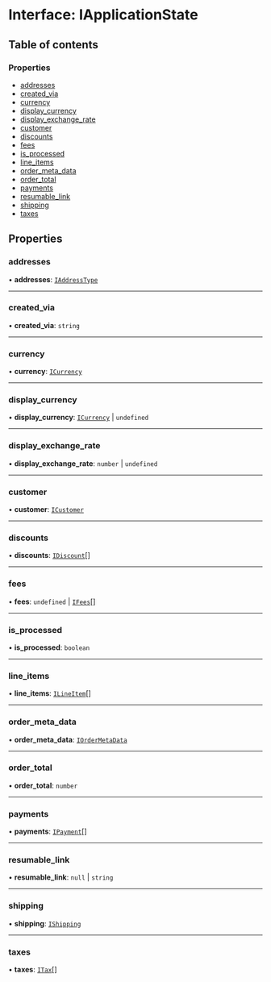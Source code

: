 # Interface: IApplicationState

## Table of contents

### Properties

- [addresses](IApplicationState.md#addresses)
- [created\_via](IApplicationState.md#created_via)
- [currency](IApplicationState.md#currency)
- [display_currency](IApplicationState.md#display_currency)
- [display_exchange_rate](IApplicationState.md#display_exchange_rate)
- [customer](IApplicationState.md#customer)
- [discounts](IApplicationState.md#discounts)
- [fees](IApplicationState.md#fees)
- [is\_processed](IApplicationState.md#is_processed)
- [line\_items](IApplicationState.md#line_items)
- [order\_meta\_data](IApplicationState.md#order_meta_data)
- [order\_total](IApplicationState.md#order_total)
- [payments](IApplicationState.md#payments)
- [resumable\_link](IApplicationState.md#resumable_link)
- [shipping](IApplicationState.md#shipping)
- [taxes](IApplicationState.md#taxes)

## Properties

### addresses

• **addresses**: [`IAddressType`](IAddressType.md)

___

### created\_via

• **created\_via**: `string`

___

### currency

• **currency**: [`ICurrency`](ICurrency.md)

___

### display_currency

• **display_currency**: [`ICurrency`](ICurrency.md) | ``undefined``

___

### display_exchange_rate

• **display_exchange_rate**: ``number`` | ``undefined``

___

### customer

• **customer**: [`ICustomer`](ICustomer.md)

___

### discounts

• **discounts**: [`IDiscount`](IDiscount.md)[]

___

### fees

• **fees**: `undefined` | [`IFees`](IFees.md)[]

___

### is\_processed

• **is\_processed**: `boolean`

___

### line\_items

• **line\_items**: [`ILineItem`](ILineItem.md)[]

___

### order\_meta\_data

• **order\_meta\_data**: [`IOrderMetaData`](IOrderMetaData.md)

___

### order\_total

• **order\_total**: `number`

___

### payments

• **payments**: [`IPayment`](IPayment.md)[]

___

### resumable\_link

• **resumable\_link**: ``null`` | `string`

___

### shipping

• **shipping**: [`IShipping`](IShipping.md)

___

### taxes

• **taxes**: [`ITax`](ITax.md)[]
